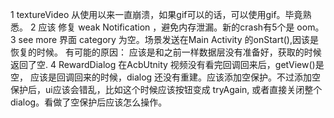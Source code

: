 1 textureVideo 从使用以来一直崩溃，如果gif可以的话，可以使用gif。毕竟熟悉。
2 应该 修复 weak Notification ，避免内存泄漏。新的crash有5个是 oom。
3 see more 界面 category 为空。场景发送在Main Activity 的onStart(),因该是恢复的时候。
    有可能的原因： 应该是和之前一样数据层没有准备好，获取的时候返回了空.
4 RewardDialog 在AcbUtnity 视频没有看完回调回来后，getView()是空，
  应该是回调回来的时候，dialog 还没有重建。应该添加空保护。不过添加空保护后，ui应该会错乱，比如这个时候应该按钮变成
  tryAgain, 或者直接关闭整个dialog。看做了空保护后应该怎么操作。